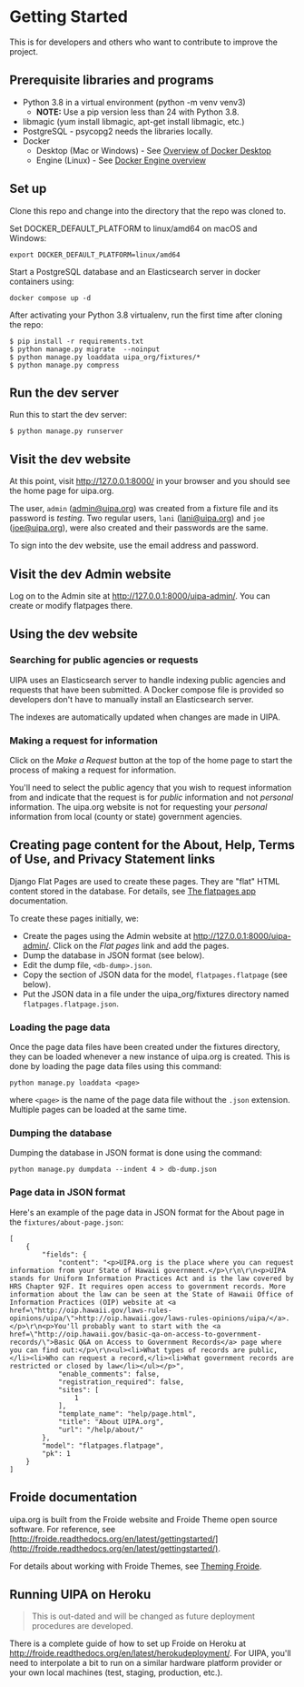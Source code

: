 # Getting Started

This is for developers and others who want to contribute to improve the project.

## Prerequisite libraries and programs

 - Python 3.8 in a virtual environment (python -m venv venv3)
    - **NOTE:** Use a pip version less than 24 with Python 3.8.
 - libmagic (yum install libmagic, apt-get install libmagic, etc.)
 - PostgreSQL - psycopg2 needs the libraries locally.
 - Docker
    - Desktop (Mac or Windows) - See [Overview of Docker Desktop](https://docs.docker.com/desktop/)
    - Engine (Linux) - See [Docker Engine overview](https://docs.docker.com/engine/)

## Set up

Clone this repo and change into the directory that the repo was cloned to.

Set DOCKER_DEFAULT_PLATFORM to linux/amd64 on macOS and Windows:

    export DOCKER_DEFAULT_PLATFORM=linux/amd64

Start a PostgreSQL database and an Elasticsearch server in docker containers using:

    docker compose up -d

After activating your Python 3.8 virtualenv, run the first time after cloning the repo:

```
$ pip install -r requirements.txt
$ python manage.py migrate  --noinput
$ python manage.py loaddata uipa_org/fixtures/*
$ python manage.py compress
```

## Run the dev server

Run this to start the dev server:

```
$ python manage.py runserver
```

## Visit the dev website

At this point, visit http://127.0.0.1:8000/ in your browser and you should see the home page for
uipa.org.

The user, `admin` (admin@uipa.org) was created from a fixture file and its password is
*testing*. Two regular users, `lani` (lani@uipa.org) and `joe` (joe@uipa.org), were also created and
their passwords are the same.

To sign into the dev website, use the email address and password.

## Visit the dev Admin website

Log on to the Admin site at http://127.0.0.1:8000/uipa-admin/. You can create or modify flatpages
there.

## Using the dev website

### Searching for public agencies or requests

UIPA uses an Elasticsearch server to handle indexing public agencies and
requests that have been submitted. A Docker compose file is provided so
developers don't have to manually install an Elasticsearch server.

The indexes are automatically updated when changes are made in UIPA.

### Making a request for information

Click on the *Make a Request* button at the top of the home page to start the process of making
a request for information.

You'll need to select the public agency that you wish to request information from and indicate that
the request is for *public* information and not *personal* information. The uipa.org website is not
for requesting your *personal* information from local (county or state) government agencies.

## Creating page content for the About, Help, Terms of Use, and Privacy Statement links

Django Flat Pages are used to create these pages. They are "flat" HTML content
stored in the database. For details, see [The flatpages
app](https://docs.djangoproject.com/es/1.9/ref/contrib/flatpages/)
documentation.

To create these pages initially, we:

- Create the pages using the Admin website at http://127.0.0.1:8000/uipa-admin/. Click on the *Flat
pages* link and add the pages.
- Dump the database in JSON format (see below).
- Edit the dump file, `<db-dump>.json`.
- Copy the section of JSON data for the model, `flatpages.flatpage` (see below).
- Put the JSON data in a file under the uipa_org/fixtures directory named `flatpages.flatpage.json`.

### Loading the page data

Once the page data files have been created under the fixtures directory, they can be loaded whenever
a new instance of uipa.org is created. This is done by loading the page data files using this
command:

```
python manage.py loaddata <page>
```

where `<page>` is the name of the page data file without the `.json` extension. Multiple pages can
be loaded at the same time.

### Dumping the database

Dumping the database in JSON format is done using the command:

```
python manage.py dumpdata --indent 4 > db-dump.json
```

### Page data in JSON format

Here's an example of the page data in JSON format for the About page in the
`fixtures/about-page.json`:

```
[
    {
        "fields": {
            "content": "<p>UIPA.org is the place where you can request information from your State of Hawaii government.</p>\r\n\r\n<p>UIPA stands for Uniform Information Practices Act and is the law covered by HRS Chapter 92F. It requires open access to government records. More information about the law can be seen at the State of Hawaii Office of Information Practices (OIP) website at <a href=\"http://oip.hawaii.gov/laws-rules-opinions/uipa/\">http://oip.hawaii.gov/laws-rules-opinions/uipa/</a>.</p>\r\n<p>You'll probably want to start with the <a href=\"http://oip.hawaii.gov/basic-qa-on-access-to-government-records/\">Basic Q&A on Access to Government Records</a> page where you can find out:</p>\r\n<ul><li>What types of records are public,</li><li>Who can request a record,</li><li>What government records are restricted or closed by law</li></ul></p>",
            "enable_comments": false,
            "registration_required": false,
            "sites": [
                1
            ],
            "template_name": "help/page.html",
            "title": "About UIPA.org",
            "url": "/help/about/"
        },
        "model": "flatpages.flatpage",
        "pk": 1
    }
]
```

## Froide documentation

uipa.org is built from the Froide website and Froide Theme open source software. For reference, see
[http://froide.readthedocs.org/en/latest/gettingstarted/](http://froide.readthedocs.org/en/latest/gettingstarted/).

For details about working with Froide Themes, see [Theming
Froide](http://froide.readthedocs.org/en/latest/theming/).

## Running UIPA on Heroku

> This is out-dated and will be changed as future deployment procedures are developed.

There is a complete guide of how to set up Froide on Heroku at
http://froide.readthedocs.org/en/latest/herokudeployment/. For UIPA, you'll
need to interpolate a bit to run on a similar hardware platform provider or your
own local machines (test, staging, production, etc.).
